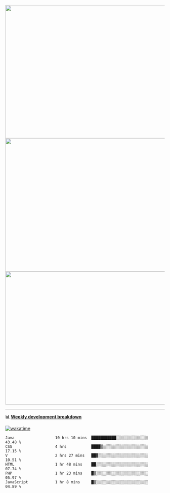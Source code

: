 <p float="left" align="middle"><img src="https://user-images.githubusercontent.com/56089155/195064669-12bd89bb-53c9-44b1-9fd8-993f93f585e1.png" width="600px" height="420px">
<img src="https://user-images.githubusercontent.com/56089155/195064706-c37aa3c8-f669-46c9-abba-1eadcbb910c5.png" width="600px" height="420px">
<img src="https://user-images.githubusercontent.com/56089155/195064753-0de674c7-4fc7-4831-a8a5-402e19cc77be.png" width="600px" height="420px"></p>

<hr />

**📊 [Weekly development breakdown](https://wakatime.com/@Ari24)**

[![wakatime](https://wakatime.com/badge/user/ca34c016-707f-4382-84cf-1823913a1423.svg)](https://wakatime.com/@ca34c016-707f-4382-84cf-1823913a1423)

<!--START_SECTION:waka-->

```text
Java                  10 hrs 10 mins  ███████████░░░░░░░░░░░░░░   43.48 %
CSS                   4 hrs           ████▒░░░░░░░░░░░░░░░░░░░░   17.15 %
V                     2 hrs 27 mins   ██▓░░░░░░░░░░░░░░░░░░░░░░   10.51 %
HTML                  1 hr 48 mins    ██░░░░░░░░░░░░░░░░░░░░░░░   07.74 %
PHP                   1 hr 23 mins    █▒░░░░░░░░░░░░░░░░░░░░░░░   05.97 %
JavaScript            1 hr 8 mins     █▒░░░░░░░░░░░░░░░░░░░░░░░   04.89 %
```

<!--END_SECTION:waka-->
